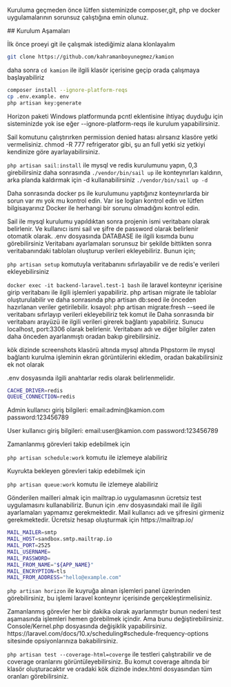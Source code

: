 <p>Kuruluma geçmeden önce lütfen sisteminizde composer,git, php ve docker uygulamalarının sorunsuz çalıştığına emin olunuz.</p>
## Kurulum Aşamaları

<p>
İlk önce proeyi git ile çalışmak istediğimiz alana klonlayalım 

```bash 
git clone https://github.com/kahramanboyunegmez/kamion
```

daha sonra 
```cd kamion```
ile ilgili klasör içerisine geçip orada çalışmaya başlayabiliriz</p>

```bash 
composer install --ignore-platform-reqs
cp .env.example. env
php artisan key:generate
```
<p>

<p>Horizon paketi Windows platformunda pcntl eklentisine ihtiyaç duyduğu için sisteminizde yok ise eğer --ignore-platform-reqs ile kurulum yapabilirsiniz.</p>
<p>Sail komutunu çalıştırırken permission denied hatası alırsanız klasöre yetki vermelisiniz. chmod -R 777 refrigerator gibi, şu an full yetki siz yetkiyi kendinize göre ayarlayabilirsiniz.</p>

```php artisan sail:install```
ile mysql ve redis kurulumunu yapın, 0,3 girebilirsiniz
daha sonrasında ```./vendor/bin/sail up``` ile konteynırları kaldırın, arka planda kaldırmak için -d kullanabilirsiniz 
```./vendor/bin/sail up -d``` </p>
<p>Daha sonrasında docker ps ile kurulumunu yaptığınız konteynırlarda bir sorun var mı yok mu kontrol edin. Var ise logları kontrol edin ve lütfen bilgisayarınız Docker ile herhangi bir sorunu olmadığını kontrol edin.</p>

<p> Sail ile mysql kurulumu yapıldıktan sonra projenin ismi veritabanı olarak belirlenir. Ve kullanıcı ismi sail ve şifre de password olarak belirlenir otomatik olarak. 
.env dosyasında DATABASE ile ilgili kısımda bunu görebilirsiniz
Veritabanı ayarlamaları sorunsuz bir şekilde bittikten sonra veritabanındaki tabloları oluşturup verileri ekleyebiliriz. Bunun için;


<p>

```php artisan setup``` komutuyla veritabanını sıfırlayabilir ve de redis'e verileri ekleyebilirsiniz 
</p>
<p>

```docker exec -it backend-laravel.test-1 bash``` ile laravel konteynır içerisine girip veritabanı ile ilgili işlemleri yapabiliriz.
php artisan migrate ile tablolar oluşturulabilir ve daha sonrasında
php artisan db:seed ile önceden hazırlanan veriler getirilebilir.
kısayol: php artisan migrate:fresh --seed ile veritabanı sıfırlayıp verileri ekleyebiliriz tek komut ile
Daha sonrasında bir veritabanı arayüzü ile ilgili verileri girerek bağlantı yapabiliriz. Sunucu localhost, port:3306 olarak belirlenir. Veritabanı adı ve diğer bilgiler zaten daha önceden ayarlanmıştı oradan bakıp girebilirsiniz.
</p>

<p>kök dizinde screenshots klasörü altında mysql altında Phpstorm ile mysql bağlantı kurulma işleminin ekran görüntülerini ekledim, oradan bakabilirsiniz ek not olarak</p>

<p> .env dosyasında ilgili anahtarlar redis olarak belirlenmelidir.

```bash
CACHE_DRIVER=redis
QUEUE_CONNECTION=redis
```

</p>


<p> Admin kullanıcı giriş bilgileri: email:admin@kamion.com password:123456789 </p>

<p>User kullanıcı giriş bilgileri: email:user@kamion.com password:123456789</p>


<p>Zamanlanmış görevleri takip edebilmek için

```php artisan schedule:work``` 
komutu ile izlemeye alabiliriz</p>
<p>Kuyrukta bekleyen görevleri takip edebilmek için 

```php artisan queue:work``` 
komutu ile izlemeye alabiliriz</p>

<p>
Gönderilen mailleri almak için mailtrap.io uygulamasının ücretsiz test uygulamasını kullanabiliriz. Bunun için .env dosyasındaki mail ile ilgili ayarlamaları yapmamız gerekmektedir.
Mail kullanıcı adı ve şifresini girmeniz gerekmektedir. Ücretsiz hesap oluşturmak için https://mailtrap.io/ 

```bash
MAIL_MAILER=smtp
MAIL_HOST=sandbox.smtp.mailtrap.io
MAIL_PORT=2525
MAIL_USERNAME=
MAIL_PASSWORD=
MAIL_FROM_NAME="${APP_NAME}"
MAIL_ENCRYPTION=tls
MAIL_FROM_ADDRESS="hello@example.com"
 ```

</p>

<p>

```php artisan horizon``` ile kuyruğa alınan işlemleri panel üzerinden görebilirsiniz, bu işlemi laravel konteynır içerisinde gerçekleştirmelisiniz.  

</p>

<p>Zamanlanmış görevler her bir dakika olarak ayarlanmıştır bunun nedeni test aşamasında işlemleri hemen görebilmek içindir. Ama bunu değiştirebilirsiniz. Console/Kernel.php dosyasında değişiklik yapabilirsiniz.
https://laravel.com/docs/10.x/scheduling#schedule-frequency-options sitesinde opsiyonlarınıza bakabilirsiniz.</p>


```php artisan test --coverage-html=coverge``` ile testleri çalıştırabilir ve de coverage oranlarını görüntüleyebilirsiniz. Bu komut coverage altında bir klasör oluşturacaktır ve oradaki kök dizinde index.html dosyasından tüm oranları görebilirsiniz.
